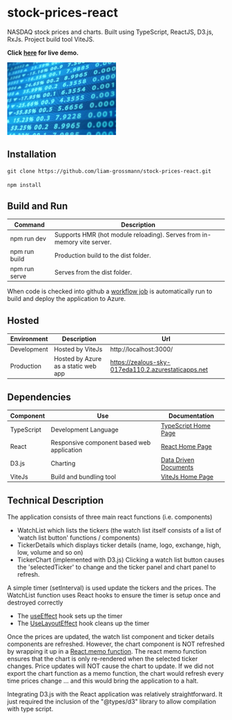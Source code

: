 # stock-prices-react

NASDAQ stock prices and charts. Built using TypeScript, ReactJS, D3.js, RxJs. Project build tool ViteJS.

**Click [here](https://zealous-sky-017eda110.2.azurestaticapps.net) for live demo.**

[<img src="src/assets/stockpricesreact.jpg" style="width: 50%; height: 50%" />](https://zealous-sky-017eda110.2.azurestaticapps.net)





## Installation 

    git clone https://github.com/liam-grossmann/stock-prices-react.git

    npm install




## Build and Run

| Command       | Description                                                             |
| ------------- | ----------------------------------------------------------------------- |
| npm run dev   | Supports HMR (hot module reloading). Serves from in-memory vite server. |
| npm run build | Production build to the dist folder.                                    |
| npm run serve | Serves from the dist folder.                                            | 

When code is checked into github a [workflow job](.github/workflows) is automatically run to build and deploy the application to Azure.


## Hosted

| Environment | Description                         | Url                                                 |
| ------------| ----------------------------------- | --------------------------------------------------- |
| Development | Hosted by ViteJs                    | http://localhost:3000/                              | 
| Production  | Hosted by Azure as a static web app | https://zealous-sky-017eda110.2.azurestaticapps.net |



## Dependencies

| Component     | Use                                        | Documentation                                           |
| ------------- | ------------------------------------------ | ------------------------------------------------------- |
| TypeScript    | Development Language                       | [TypeScript Home Page](https://www.typescriptlang.org/) | 
| React         | Responsive component based web application | [React Home Page](https://reactjs.org/)                 |
| D3.js         | Charting                                   | [Data Driven Documents](https://d3js.org/)              |
| ViteJs        | Build and bundling tool                    | [ViteJs Home Page](https://vitejs.dev/)                 |


## Technical Description

The application consists of three main react functions (i.e. components)
* WatchList which lists the tickers (the watch list itself consists of a list of 'watch list button' functions / components)
* TickerDetails which displays ticker details (name, logo, exchange, high, low, volume and so on)
* TickerChart (implemented with D3.js)
Clicking a watch list button causes the 'selectedTicker' to change and the ticker panel and chart panel to refresh.

A simple timer (setInterval) is used update the tickers and the prices. The WatchList function uses React hooks to ensure
the timer is setup once and destroyed correctly
* The [useEffect](https://reactjs.org/docs/hooks-reference.html#useeffect) hook sets up the timer
* The [UseLayoutEffect](https://reactjs.org/docs/hooks-reference.html#uselayouteffect) hook cleans up the timer

Once the prices are updated, the watch list component and ticker details components are refreshed. However, the chart component
is NOT refreshed by wrapping it up in a [React.memo function](https://reactjs.org/docs/react-api.html#reactmemo). The react memo function ensures that the chart is only re-rendered when the selected ticker changes. Price updates will NOT cause the chart to update. If we did not export the chart function as a memo function, the chart would refresh every time prices change ... and this
would bring the application to a halt.

Integrating D3.js with the React application was relatively straightforward. It just required the inclusion of the 
"@types/d3" library to allow compilation with type script.